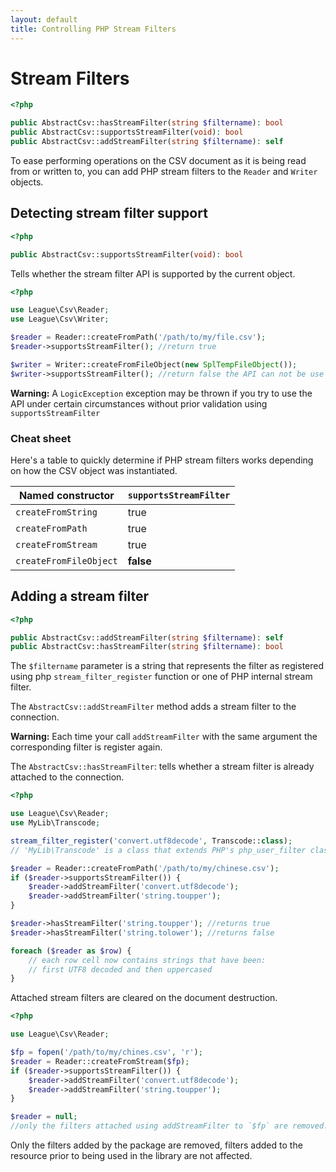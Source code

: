 ```yaml
---
layout: default
title: Controlling PHP Stream Filters
---
```


# Stream Filters

~~~php
<?php

public AbstractCsv::hasStreamFilter(string $filtername): bool
public AbstractCsv::supportsStreamFilter(void): bool
public AbstractCsv::addStreamFilter(string $filtername): self
~~~

To ease performing operations on the CSV document as it is being read from or written to, you can add PHP stream filters to the `Reader` and `Writer` objects.

## Detecting stream filter support

~~~php
<?php

public AbstractCsv::supportsStreamFilter(void): bool
~~~

Tells whether the stream filter API is supported by the current object.

~~~php
<?php

use League\Csv\Reader;
use League\Csv\Writer;

$reader = Reader::createFromPath('/path/to/my/file.csv');
$reader->supportsStreamFilter(); //return true

$writer = Writer::createFromFileObject(new SplTempFileObject());
$writer->supportsStreamFilter(); //return false the API can not be use
~~~

<p class="message-warning"><strong>Warning:</strong> A <code>LogicException</code> exception may be thrown if you try to use the API under certain circumstances without prior validation using <code>supportsStreamFilter</code></p>

### Cheat sheet

Here's a table to quickly determine if PHP stream filters works depending on how the CSV object was instantiated.

| Named constructor      | `supportsStreamFilter` |
|------------------------|------------------------|
| `createFromString`     |         true           |
| `createFromPath  `     |         true           |
| `createFromStream`     |         true           |
| `createFromFileObject` |       **false**        |


## Adding a stream filter

~~~php
<?php

public AbstractCsv::addStreamFilter(string $filtername): self
public AbstractCsv::hasStreamFilter(string $filtername): bool
~~~

The `$filtername` parameter is a string that represents the filter as registered using php `stream_filter_register` function or one of PHP internal stream filter.

The `AbstractCsv::addStreamFilter` method adds a stream filter to the connection.

<p class="message-warning"><strong>Warning:</strong> Each time your call <code>addStreamFilter</code> with the same argument the corresponding filter is register again.</p>

The `AbstractCsv::hasStreamFilter`: tells whether a stream filter is already attached to the connection.

~~~php
<?php

use League\Csv\Reader;
use MyLib\Transcode;

stream_filter_register('convert.utf8decode', Transcode::class);
// 'MyLib\Transcode' is a class that extends PHP's php_user_filter class

$reader = Reader::createFromPath('/path/to/my/chinese.csv');
if ($reader->supportsStreamFilter()) {
	$reader->addStreamFilter('convert.utf8decode');
	$reader->addStreamFilter('string.toupper');
}

$reader->hasStreamFilter('string.toupper'); //returns true
$reader->hasStreamFilter('string.tolower'); //returns false

foreach ($reader as $row) {
	// each row cell now contains strings that have been:
	// first UTF8 decoded and then uppercased
}
~~~

<p class="message-info">Attached stream filters are cleared on the document destruction.</p>

~~~php
<?php

use League\Csv\Reader;

$fp = fopen('/path/to/my/chines.csv', 'r');
$reader = Reader::createFromStream($fp);
if ($reader->supportsStreamFilter()) {
	$reader->addStreamFilter('convert.utf8decode');
	$reader->addStreamFilter('string.toupper');
}

$reader = null;
//only the filters attached using addStreamFilter to `$fp` are removed.
~~~

<p class="message-warning">Only the filters added by the package are removed, filters added to the resource prior to being used in the library are not affected.</p>
